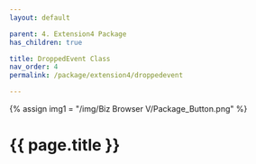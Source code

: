 ```yaml
---
layout: default

parent: 4. Extension4 Package
has_children: true

title: DroppedEvent Class
nav_order: 4
permalink: /package/extension4/droppedevent

---
```

{% assign img1 = "/img/Biz Browser V/Package_Button.png" %}


# {{ page.title }}
